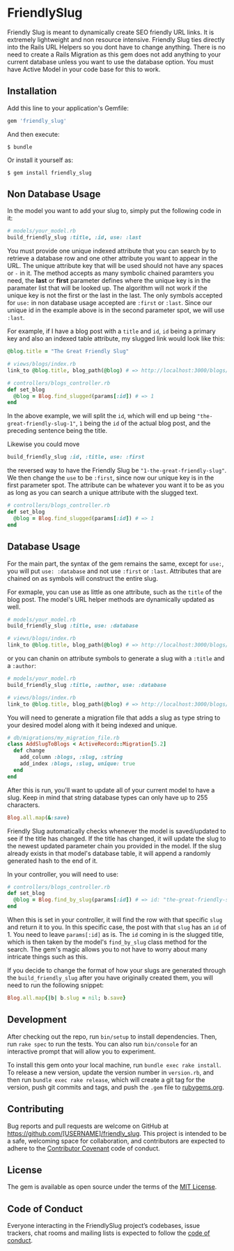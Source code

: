 # FriendlySlug

Friendly Slug is meant to dynamically create SEO friendly URL links. It is extremely lightweight and non resource intensive. Friendly Slug ties directly into the Rails URL Helpers so you dont 
have to change anything. There is no need to create a Rails Migration as this gem does not add anything to your current database unless you want to use the database option. You must have Active Model in your code base for this to work.

## Installation

Add this line to your application's Gemfile:

```ruby
gem 'friendly_slug'
```

And then execute:

    $ bundle

Or install it yourself as:

    $ gem install friendly_slug

## Non Database Usage

In the model you want to add your slug to, simply put the following code in it:

```ruby
# models/your_model.rb
build_friendly_slug :title, :id, use: :last
```

You must provide one unique indexed attribute that you can search by to retrieve a database row and one other attribute you want to appear in the URL. The unique attribute key that will be used should not have any spaces or `-` in it. The method accepts as many symbolic chained paramters you need, the **last** or **first** parameter defines where the unique key is in the paramater list that will be looked up.
The algorithm will not work if the unique key is not the first or the last in the last. The only symbols accepted for `use:` in non database usage accepted are `:first` or `:last`. Since our unique id in the example above is in the second parameter spot, we will use `:last`.

For example, if I have a blog post with a `title` and `id`, `id` being a primary key and also an indexed table attribute, my slugged link would look like this:

```ruby
@blog.title = "The Great Friendly Slug"

# views/blogs/index.rb
link_to @blog.title, blog_path(@blog) # => http://localhost:3000/blogs/the-great-friendly-slug-1

# controllers/blogs_controller.rb
def set_blog
  @blog = Blog.find_slugged(params[:id]) # => 1
end
```

In the above example, we will split the `id`, which will end up being `"the-great-friendly-slug-1"`, `1` being the `id` of the actual blog post, and the preceding sentence being the title.

Likewise you could move

```ruby
build_friendly_slug :id, :title, use: :first
```

the reversed way to have the Friendly Slug be `"1-the-great-friendly-slug"`. We then change the `use` to be `:first`, since now our unique key is in the first parameter spot. The attribute can be whatever you want it to be as you as long as you can search a unique attribute with the slugged text.

```ruby
# controllers/blogs_controller.rb
def set_blog
  @blog = Blog.find_slugged(params[:id]) # => 1
end
```

## Database Usage

For the main part, the syntax of the gem remains the same, except for `use:`, you will put `use: :database` and not use `:first` or `:last`. Attributes that are chained on as symbols will construct the entire slug.

For exmaple, you can use as little as one attribute, such as the `title` of the blog post. The model's URL helper methods are dynamically updated as well.

```ruby
# models/your_model.rb
build_friendly_slug :title, use: :database

# views/blogs/index.rb
link_to @blog.title, blog_path(@blog) # => http://localhost:3000/blogs/the-great-friendly-slug
```

or you can chanin on attribute symbols to generate a slug with a `:title` and a `:author`:

```ruby
# models/your_model.rb
build_friendly_slug :title, :author, use: :database

# views/blogs/index.rb
link_to @blog.title, blog_path(@blog) # => http://localhost:3000/blogs/the-great-friendly-slug-sam-holst
```

You will need to generate a migration file that adds a slug as type string to your desired model along with it being indexed and unique.

```ruby
# db/migrations/my_migration_file.rb
class AddSlugToBlogs < ActiveRecord::Migration[5.2]
  def change
    add_column :blogs, :slug, :string
    add_index :blogs, :slug, unique: true
  end
end
```

After this is run, you'll want to update all of your current model to have a slug. Keep in mind that string database types can only have up to 255 characters.

```ruby
Blog.all.map(&:save)
```

Friendly Slug automatically checks whenever the model is saved/updated to see if the title has changed. If the title has changed, it will update the slug to the newest updated parameter chain you provided in the model.
If the slug already exists in that model's database table, it will append a randomly generated hash to the end of it.

In your controller, you will need to use: 

```ruby
# controllers/blogs_controller.rb
def set_blog
  @blog = Blog.find_by_slug(params[:id]) # => id: "the-great-friendly-slug" => id: 1
end
```

When this is set in your controller, it will find the row with that specific `slug` and return it to you. In this specific case, the post with that `slug` has an `id` of 1. You need to leave `params[:id]` as is. The `id` coming in
is the slugged title, which is then taken by the model's `find_by_slug` class method for the search. The gem's magic allows you to not have to worry about many intricate things such as this.

If you decide to change the format of how your slugs are generated through the `build_friendly_slug` after you have originally created them, you will need to run the following snippet:

```ruby
Blog.all.map{|b| b.slug = nil; b.save}
```

## Development

After checking out the repo, run `bin/setup` to install dependencies. Then, run `rake spec` to run the tests. You can also run `bin/console` for an interactive prompt that will allow you to experiment.

To install this gem onto your local machine, run `bundle exec rake install`. To release a new version, update the version number in `version.rb`, and then run `bundle exec rake release`, which will create a git tag for the version, push git commits and tags, and push the `.gem` file to [rubygems.org](https://rubygems.org).

## Contributing

Bug reports and pull requests are welcome on GitHub at https://github.com/[USERNAME]/friendly_slug. This project is intended to be a safe, welcoming space for collaboration, and contributors are expected to adhere to the [Contributor Covenant](http://contributor-covenant.org) code of conduct.

## License

The gem is available as open source under the terms of the [MIT License](https://opensource.org/licenses/MIT).

## Code of Conduct

Everyone interacting in the FriendlySlug project’s codebases, issue trackers, chat rooms and mailing lists is expected to follow the [code of conduct](https://github.com/[USERNAME]/friendly_slug/blob/master/CODE_OF_CONDUCT.md).
